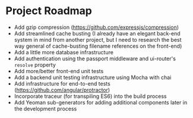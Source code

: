 # Project Roadmap

- Add gzip compression (https://github.com/expressjs/compression)
- Add streamlined cache busting (I already have an elegant back-end system in mind from another project, but I need to research the best way general of cache-busting filename references on the front-end)
- Add a little more database infrastructure
- Add authentication using the passport middleware and ui-router's `resolve` property
- Add more/better front-end unit tests
- Add a backend unit testing infrastructure using Mocha with chai
- Add infrastructure for end-to-end tests (https://github.com/angular/protractor)
- Incorporate traceur (for transpiling ES6) into the build process
- Add Yeoman sub-generators for adding additional components later in the development process
